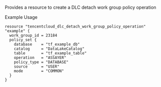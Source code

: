 Provides a resource to create a DLC detach work group policy operation

Example Usage

```hcl
resource "tencentcloud_dlc_detach_work_group_policy_operation" "example" {
  work_group_id = 23184
  policy_set {
    database    = "tf_example_db"
    catalog     = "DataLakeCatalog"
    table       = "tf_example_table"
    operation   = "ASSAYER"
    policy_type = "DATABASE"
    source      = "USER"
    mode        = "COMMON"
  }
}
```
